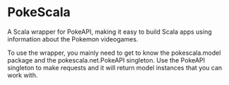 PokeScala
=========

A Scala wrapper for PokeAPI, making it easy to build Scala apps using information about the Pokemon videogames.

To use the wrapper, you mainly need to get to know the pokescala.model package and the pokescala.net.PokeAPI singleton. Use the PokeAPI singleton to make requests and it will return model instances that you can work with.
